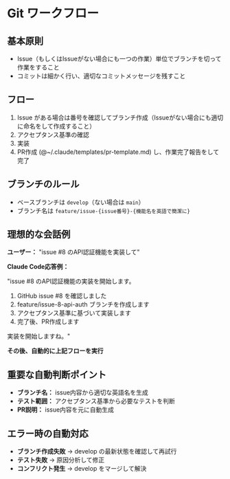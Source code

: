 # Git ワークフロー

## 基本原則

- Issue（もしくはIssueがない場合にも一つの作業）単位でブランチを切って作業をすること  
- コミットは細かく行い、適切なコミットメッセージを残すこと

## フロー
1. Issue がある場合は番号を確認してブランチ作成（Issueがない場合にも適切に命名をして作成すること）
2. アクセプタンス基準の確認
3. 実装
5. PR作成 (@~/.claude/templates/pr-template.md) し、作業完了報告をして完了

## ブランチのルール

- ベースブランチは `develop`（ない場合は `main`）
- ブランチ名は `feature/issue-{issue番号}-{機能名を英語で簡潔に}`


## 理想的な会話例

**ユーザー：** "issue #8 のAPI認証機能を実装して"

**Claude Code応答例：**

"issue #8 のAPI認証機能の実装を開始します。

1. GitHub issue #8 を確認しました
2. feature/issue-8-api-auth ブランチを作成します
3. アクセプタンス基準に基づいて実装します
4. 完了後、PR作成します

実装を開始しますね。"

**その後、自動的に上記フローを実行**

## 重要な自動判断ポイント

- **ブランチ名：** issue内容から適切な英語名を生成
- **テスト範囲：** アクセプタンス基準から必要なテストを判断
- **PR説明：** issue内容を元に自動生成

## エラー時の自動対応

- **ブランチ作成失敗** → develop の最新状態を確認して再試行
- **テスト失敗** → 原因分析して修正
- **コンフリクト発生** → develop をマージして解決
